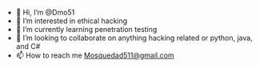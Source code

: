 - 👋 Hi, I’m @Dmo51
- 👀 I’m interested in ethical hacking
- 🌱 I’m currently learning penetration testing
- 💞️ I’m looking to collaborate on anything hacking related or python, java, and C#
- 📫 How to reach me Mosquedad511@gmail.com
